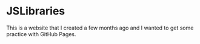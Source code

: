 # JSLibraries
This is a website that I created a few months ago and I wanted to get some practice with GitHub Pages.

